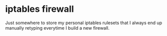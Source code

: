 # iptables firewall

Just somewhere to store my personal iptables rulesets that I always end up manually retyping everytime I build a new firewall.
